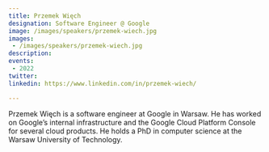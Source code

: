 ```yaml
---
title: Przemek Więch
designation: Software Engineer @ Google
image: /images/speakers/przemek-wiech.jpg
images: 
 - /images/speakers/przemek-wiech.jpg
description: 
events:
 - 2022
twitter: 
linkedin: https://www.linkedin.com/in/przemek-wiech/

---
```


Przemek Więch is a software engineer at Google in Warsaw. He has worked on Google’s internal infrastructure and the Google Cloud Platform Console for several cloud products. He holds a PhD in computer science at the Warsaw University of Technology.
